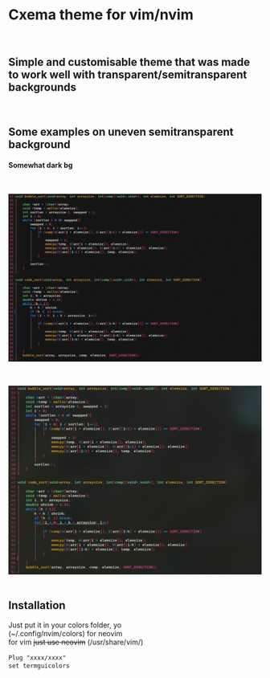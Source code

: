 
# Cxema theme for vim/nvim

<br>

## Simple and customisable theme that was made to work well with transparent/semitransparent backgrounds 

<br> 

## Some examples on uneven semitransparent background
  
#### Somewhat dark bg
  
<br>

![Somewhat dark bg](https://github.com/EufMuun/shitdump/blob/main/term.jpg?raw=true)

<br>

![Transparent dark bg](https://github.com/EufMuun/shitdump/blob/main/term-t.jpg?raw=true)
<br>
<br>

## Installation
  
Just put it in your colors folder, yo <br>
(~/.config/nvim/colors) for neovim <br>
for vim <s>just use neovim</s>  (/usr/share/vim/)

```
Plug "xxxx/xxxx"
set termguicolors
```
